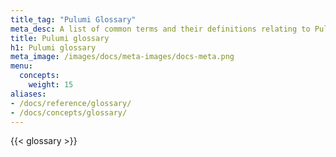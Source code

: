 ```yaml
---
title_tag: "Pulumi Glossary"
meta_desc: A list of common terms and their definitions relating to Pulumi.
title: Pulumi glossary
h1: Pulumi glossary
meta_image: /images/docs/meta-images/docs-meta.png
menu:
  concepts:
    weight: 15
aliases:
- /docs/reference/glossary/
- /docs/concepts/glossary/
---
```


{{< glossary >}}
